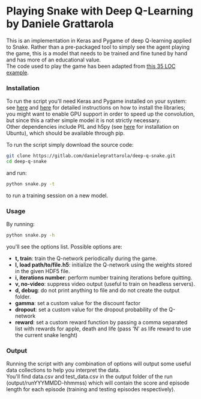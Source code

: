 # Playing Snake with Deep Q-Learning by Daniele Grattarola
This is an implementation in Keras and Pygame of deep Q-learning applied to Snake. 
Rather than a pre-packaged tool to simply see the agent playing the game, this is a model that needs to be trained and fine tuned by hand and has more of an educational value.   
The code used to play the game has been adapted from [this 35 LOC example](http://pygame.org/project-Snake+in+35+lines-818-.html).   

### Installation
To run the script you'll need Keras and Pygame installed on your system: see [here](http://keras.io/#installation) and [here](http://www.pygame.org/wiki/GettingStarted) for detailed instructions on how to install the libraries; you might want to enable GPU support in order to speed up the convolution, but since this a rather simple model it is not strictly necessary.    
Other dependencies include PIL and h5py (see [here](http://packages.ubuntu.com/trusty/python-h5py) for installation on Ubuntu), which should be available through pip.   

To run the script simply download the source code:
```sh
git clone https://gitlab.com/danielegrattarola/deep-q-snake.git
cd deep-q-snake
```
and run: 
```sh
python snake.py -t
```
to run a training session on a new model.    

### Usage
By running:
```sh
python snake.py -h
```
you'll see the options list. Possible options are:
- **t, train**: train the Q-network periodically during the game. 
- **l, load path/to/file.h5**: initialize the Q-network using the weights stored in the given HDF5 file.
- **i, iterations number**: perform number training iterations before quitting.
- **v, no-video**: suppress video output (useful to train on headless servers).
- **d, debug**: do not print anything to file and do not create the output folder.  
- **gamma**: set a custom value for the discount factor
- **dropout**: set a custom value for the dropout probability of the Q-network
- **reward**: set a custom reward function by passing a comma separated list with rewards for apple, death and life (pass 'N' as life reward to use the current snake lenght)

### Output
Running the script with any combination of options will output some useful data collections to help you interpret the data.     
You'll find data.csv and test_data.csv in the output folder of the run (output/runYYYMMDD-hhmmss) which will contain the score and episode length for each episode (training and testing episodes respectively).

